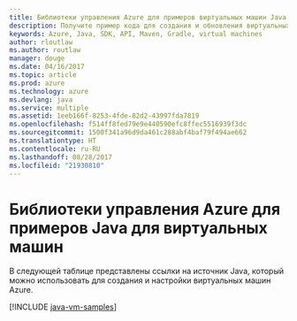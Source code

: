 ```yaml
---
title: Библиотеки управления Azure для примеров виртуальных машин Java
description: Получите пример кода для создания и обновления виртуальных машин Azure с помощью библиотек управления Azure для Java.
keywords: Azure, Java, SDK, API, Maven, Gradle, virtual machines
author: rloutlaw
ms.author: routlaw
manager: douge
ms.date: 04/16/2017
ms.topic: article
ms.prod: azure
ms.technology: azure
ms.devlang: java
ms.service: multiple
ms.assetid: 1eeb166f-8253-4fde-82d2-43997fda7819
ms.openlocfilehash: f514ff8fed79e9e440590efc8ffec5516939f3dc
ms.sourcegitcommit: 1500f341a96d9da461c288abf4baf79f494ae662
ms.translationtype: HT
ms.contentlocale: ru-RU
ms.lasthandoff: 08/28/2017
ms.locfileid: "21930810"
---
```

# <a name="azure-management-libraries-for-java-samples-for-virtual-machines"></a>Библиотеки управления Azure для примеров Java для виртуальных машин

В следующей таблице представлены ссылки на источник Java, который можно использовать для создания и настройки виртуальных машин Azure.

[!INCLUDE [java-vm-samples](includes/java-vm-samples.md)]